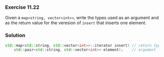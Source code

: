 ### Exercise 11.22

Given a `map<string, vector<int>>`, write the types used as an argument and as
the return value for the veresion of `insert` that inserts one element.

### Solution

```cpp
std::map<std::string, std::vector<int>>::iterator insert( // return type
    std::pair<std::string, std::vector<int>> element);    // argument
```
